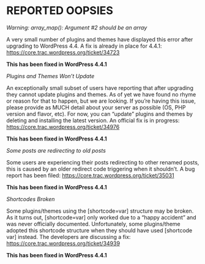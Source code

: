 # REPORTED OOPSIES

_Warning: array_map(): Argument #2 should be an array_

A very small number of plugins and themes have displayed this error after upgrading to WordPress 4.4. A fix is already in place for 4.4.1: https://core.trac.wordpress.org/ticket/34723

**This has been fixed in WordPress 4.4.1**

_Plugins and Themes Won’t Update_

An exceptionally small subset of users have reporting that after upgrading they cannot update plugins and themes. As of yet we have found no rhyme or reason for that to happen, but we are looking. If you’re having this issue, please provide as MUCH detail about your server as possible (OS, PHP version and flavor, etc). For now, you can “update” plugins and themes by deleting and installing the latest version. An official fix is in progress: https://core.trac.wordpress.org/ticket/34976

**This has been fixed in WordPress 4.4.1**

_Some posts are redirecting to old posts_

Some users are experiencing their posts redirecting to other renamed posts, this is caused by an older redirect code triggering when it shouldn’t. A bug report has been filed: https://core.trac.wordpress.org/ticket/35031

**This has been fixed in WordPress 4.4.1**

_Shortcodes Broken_

Some plugins/themes using the \[shortcode=var\] structure may be broken. As it turns out, \[shortcode=var\] only worked due to a “happy accident” and was never officially documented. Unfortunately, some plugins/theme adopted this shortcode structure when they should have used \[shortcode var\] instead. The developers are discussing a fix: https://core.trac.wordpress.org/ticket/34939

**This has been fixed in WordPress 4.4.1**